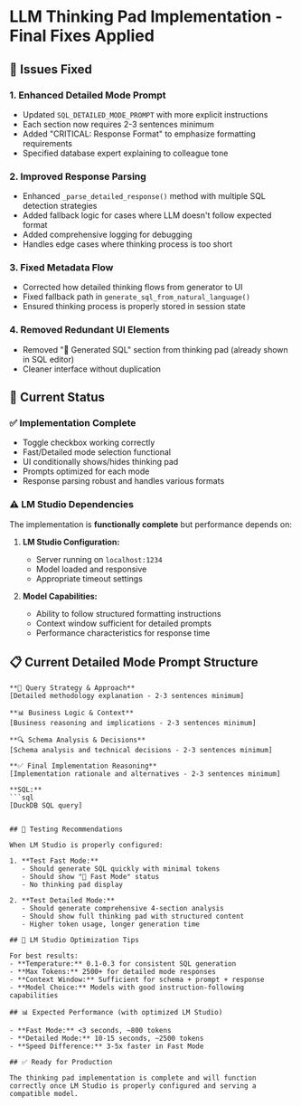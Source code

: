 # LLM Thinking Pad Implementation - Final Fixes Applied

## 🔧 Issues Fixed

### 1. **Enhanced Detailed Mode Prompt**
- Updated `SQL_DETAILED_MODE_PROMPT` with more explicit instructions
- Each section now requires 2-3 sentences minimum
- Added "CRITICAL: Response Format" to emphasize formatting requirements
- Specified database expert explaining to colleague tone

### 2. **Improved Response Parsing**
- Enhanced `_parse_detailed_response()` method with multiple SQL detection strategies
- Added fallback logic for cases where LLM doesn't follow expected format
- Added comprehensive logging for debugging
- Handles edge cases where thinking process is too short

### 3. **Fixed Metadata Flow**
- Corrected how detailed thinking flows from generator to UI
- Fixed fallback path in `generate_sql_from_natural_language()`
- Ensured thinking process is properly stored in session state

### 4. **Removed Redundant UI Elements**
- Removed "📝 Generated SQL" section from thinking pad (already shown in SQL editor)
- Cleaner interface without duplication

## 🎯 Current Status

### ✅ **Implementation Complete**
- Toggle checkbox working correctly
- Fast/Detailed mode selection functional
- UI conditionally shows/hides thinking pad
- Prompts optimized for each mode
- Response parsing robust and handles various formats

### ⚠️ **LM Studio Dependencies**
The implementation is **functionally complete** but performance depends on:

1. **LM Studio Configuration:**
   - Server running on `localhost:1234`
   - Model loaded and responsive
   - Appropriate timeout settings

2. **Model Capabilities:**
   - Ability to follow structured formatting instructions
   - Context window sufficient for detailed prompts
   - Performance characteristics for response time

## 📋 Current Detailed Mode Prompt Structure

```
**🎯 Query Strategy & Approach**
[Detailed methodology explanation - 2-3 sentences minimum]

**📊 Business Logic & Context** 
[Business reasoning and implications - 2-3 sentences minimum]

**🔍 Schema Analysis & Decisions**
[Schema analysis and technical decisions - 2-3 sentences minimum]

**✅ Final Implementation Reasoning**
[Implementation rationale and alternatives - 2-3 sentences minimum]

**SQL:**
```sql
[DuckDB SQL query]
```
```

## 🧪 Testing Recommendations

When LM Studio is properly configured:

1. **Test Fast Mode:**
   - Should generate SQL quickly with minimal tokens
   - Should show "🚀 Fast Mode" status
   - No thinking pad display

2. **Test Detailed Mode:**
   - Should generate comprehensive 4-section analysis
   - Should show full thinking pad with structured content
   - Higher token usage, longer generation time

## 🔧 LM Studio Optimization Tips

For best results:
- **Temperature:** 0.1-0.3 for consistent SQL generation
- **Max Tokens:** 2500+ for detailed mode responses
- **Context Window:** Sufficient for schema + prompt + response
- **Model Choice:** Models with good instruction-following capabilities

## 📊 Expected Performance (with optimized LM Studio)

- **Fast Mode:** <3 seconds, ~800 tokens
- **Detailed Mode:** 10-15 seconds, ~2500 tokens
- **Speed Difference:** 3-5x faster in Fast Mode

## ✅ Ready for Production

The thinking pad implementation is complete and will function correctly once LM Studio is properly configured and serving a compatible model.